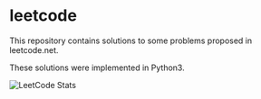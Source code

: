 # leetcode
This repository contains solutions to some problems proposed in leetcode.net.

These solutions were implemented in Python3. 


  ![LeetCode Stats](https://leetcard.jacoblin.cool/reynaldocv?theme=dark&font=Noto%20Sans%20Georgian&ext=contest)
